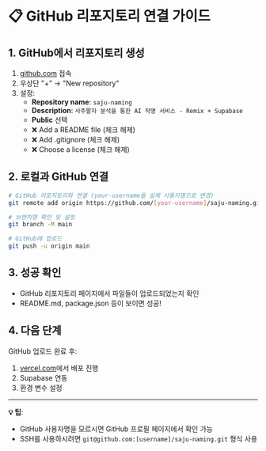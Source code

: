 # 📋 GitHub 리포지토리 연결 가이드

## 1. GitHub에서 리포지토리 생성

1. [github.com](https://github.com) 접속
2. 우상단 "+" → "New repository"
3. 설정:
   - **Repository name**: `saju-naming`
   - **Description**: `사주팔자 분석을 통한 AI 작명 서비스 - Remix + Supabase`
   - **Public** 선택
   - ❌ Add a README file (체크 해제)
   - ❌ Add .gitignore (체크 해제)  
   - ❌ Choose a license (체크 해제)

## 2. 로컬과 GitHub 연결

```bash
# GitHub 리포지토리와 연결 (your-username을 실제 사용자명으로 변경)
git remote add origin https://github.com/[your-username]/saju-naming.git

# 브랜치명 확인 및 설정
git branch -M main

# GitHub에 업로드
git push -u origin main
```

## 3. 성공 확인

- GitHub 리포지토리 페이지에서 파일들이 업로드되었는지 확인
- README.md, package.json 등이 보이면 성공!

## 4. 다음 단계

GitHub 업로드 완료 후:
1. [vercel.com](https://vercel.com)에서 배포 진행
2. Supabase 연동
3. 환경 변수 설정

---

**💡 팁**: 
- GitHub 사용자명을 모르시면 GitHub 프로필 페이지에서 확인 가능
- SSH를 사용하시려면 `git@github.com:[username]/saju-naming.git` 형식 사용